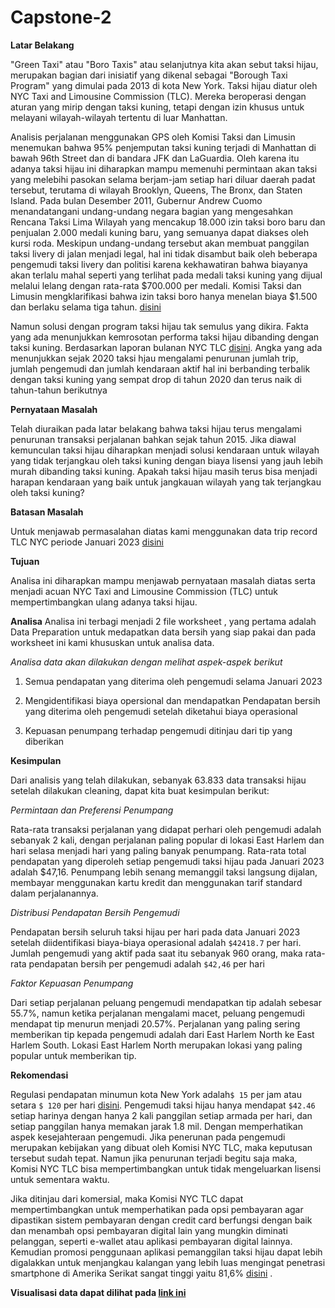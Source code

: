 # Capstone-2

**Latar Belakang**

"Green Taxi" atau "Boro Taxis" atau selanjutnya kita akan sebut taksi hijau, merupakan bagian dari inisiatif yang dikenal sebagai "Borough Taxi Program" yang dimulai pada 2013 di kota New York. Taksi hijau diatur oleh NYC Taxi and Limousine Commission (TLC). Mereka beroperasi dengan aturan yang mirip dengan taksi kuning, tetapi dengan izin khusus untuk melayani wilayah-wilayah tertentu di luar Manhattan.

Analisis perjalanan menggunakan GPS oleh Komisi Taksi dan Limusin menemukan bahwa 95% penjemputan taksi kuning terjadi di Manhattan di bawah 96th Street dan di bandara JFK dan LaGuardia. Oleh karena itu adanya taksi hijau ini diharapkan mampu memenuhi permintaan akan taksi yang melebihi pasokan selama berjam-jam setiap hari diluar daerah padat tersebut, terutama di wilayah Brooklyn, Queens, The Bronx, dan Staten Island. Pada bulan Desember 2011, Gubernur Andrew Cuomo menandatangani undang-undang negara bagian yang mengesahkan Rencana Taksi Lima Wilayah yang mencakup 18.000 izin taksi boro baru dan penjualan 2.000 medali kuning baru, yang semuanya dapat diakses oleh kursi roda. Meskipun undang-undang tersebut akan membuat panggilan taksi livery di jalan menjadi legal, hal ini tidak disambut baik oleh beberapa pengemudi taksi livery dan politisi karena kekhawatiran bahwa biayanya akan terlalu mahal seperti yang terlihat pada medali taksi kuning yang dijual melalui lelang dengan rata-rata \$700.000 per medali. Komisi Taksi dan Limusin mengklarifikasi bahwa izin taksi boro hanya menelan biaya \$1.500 dan berlaku selama tiga tahun. [disini](https://en.wikipedia.org/wiki/Boro_taxi)

Namun solusi dengan program taksi hijau tak semulus yang dikira. Fakta yang ada menunjukkan kemrosotan performa taksi hijau dibanding dengan taksi kuning. Berdasarkan laporan bulanan NYC TLC [disini]((https://www.nyc.gov/site/tlc/about/aggregated-reports.page)). Angka yang ada menunjukkan sejak 2020 taksi hjau mengalami penurunan jumlah trip, jumlah pengemudi dan jumlah kendaraan aktif hal ini berbanding terbalik dengan taksi kuning yang sempat drop di tahun 2020 dan terus naik di tahun-tahun berikutnya

**Pernyataan Masalah**

Telah diuraikan pada latar belakang bahwa taksi hijau terus mengalami penurunan transaksi perjalanan bahkan sejak tahun 2015. Jika diawal kemunculan taksi hijau diharapkan menjadi solusi kendaraan untuk wilayah yang tidak terjangkau oleh taksi kuning dengan biaya lisensi yang jauh lebih murah dibanding taksi kuning. Apakah taksi hijau masih terus bisa menjadi harapan kendaraan yang baik untuk jangkauan wilayah yang tak terjangkau oleh taksi kuning?

**Batasan Masalah**

Untuk menjawab permasalahan diatas kami menggunakan data trip record TLC NYC periode Januari 2023 [disini](https://www.nyc.gov/site/tlc/about/tlc-trip-record-data.page)

**Tujuan**

Analisa ini diharapkan mampu menjawab pernyataan masalah diatas serta menjadi acuan NYC Taxi and Limousine Commission (TLC) untuk mempertimbangkan ulang adanya taksi hijau.

**Analisa**
Analisa ini terbagi menjadi 2 file worksheet , yang pertama adalah Data Preparation untuk medapatkan data bersih yang siap pakai dan pada worksheet ini kami khususkan untuk analisa data.


*Analisa data akan dilakukan dengan melihat aspek-aspek berikut*

1. Semua pendapatan yang diterima oleh pengemudi selama Januari 2023

2. Mengidentifikasi biaya opersional dan mendapatkan Pendapatan bersih yang diterima oleh pengemudi setelah diketahui biaya operasional

3. Kepuasan penumpang terhadap pengemudi ditinjau dari tip yang diberikan

**Kesimpulan**

Dari analisis yang telah dilakukan, sebanyak 63.833 data transaksi hijau setelah dilakukan cleaning, dapat kita buat kesimpulan berikut:

*Permintaan dan Preferensi Penumpang*

Rata-rata transaksi perjalanan yang didapat perhari oleh pengemudi adalah sebanyak 2 kali, dengan perjalanan paling popular di lokasi East Harlem dan hari selasa menjadi hari yang paling banyak penumpang. Rata-rata total pendapatan yang diperoleh setiap pengemudi taksi hijau pada Januari 2023 adalah \$47,16. Penumpang lebih senang memanggil taksi langsung dijalan, membayar menggunakan kartu kredit dan menggunakan tarif standard dalam perjalanannya.

*Distribusi Pendapatan Bersih Pengemudi*

Pendapatan bersih seluruh taksi hijau per hari pada data Januari 2023 setelah diidentifikasi biaya-biaya operasional adalah `$42418.7` per hari. Jumlah pengemudi yang aktif pada saat itu sebanyak 960 orang, maka rata-rata pendapatan bersih per pengemudi adalah `$42,46` per hari

*Faktor Kepuasan Penumpang*

Dari setiap perjalanan peluang pengemudi mendapatkan tip adalah sebesar 55.7%, namun ketika perjalanan mengalami macet, peluang pengemudi mendapat tip menurun menjadi 20.57%. Perjalanan yang paling sering memberikan tip kepada pengemudi adalah dari East Harlem North ke East Harlem South. Lokasi East Harlem North merupakan lokasi yang paling popular untuk memberikan tip.

**Rekomendasi**

Regulasi pendapatan minumun kota New York adalah`$ 15` per jam atau setara `$ 120` per hari [disini](https://sgp.fas.org/crs/misc/R43792.pdf). Pengemudi taksi hijau hanya mendapat `$42.46` setiap harinya dengan hanya 2 kali panggilan setiap armada per hari, dan setiap panggilan hanya memakan jarak 1.8 mil. Dengan memperhatikan aspek kesejahteraan pengemudi. Jika penerunan pada pengemudi merupakan kebijakan yang dibuat oleh Komisi NYC TLC, maka keputusan tersebut sudah tepat. Namun jika penurunan terjadi begitu saja maka, Komisi NYC TLC bisa mempertimbangkan untuk tidak mengeluarkan lisensi untuk sementara waktu.

Jika ditinjau dari komersial, maka Komisi NYC TLC dapat mempertimbangkan untuk memperhatikan pada opsi pembayaran agar dipastikan sistem pembayaran dengan credit card berfungsi dengan baik dan menambah opsi pembayaran digital lain yang mungkin diminati pelanggan, seperti e-wallet atau aplikasi pembayaran digital lainnya. Kemudian promosi penggunaan aplikasi pemanggilan taksi hijau dapat lebih digalakkan untuk menjangkau kalangan yang lebih luas mengingat penetrasi smartphone di Amerika Serikat sangat tinggi yaitu 81,6% [disini](https://whatsthebigdata.com/smartphone-stats/) .

**Visualisasi data dapat dilihat pada [link ini](https://public.tableau.com/app/profile/deva.merinne/viz/NYCTLCCapstone2_17139850553860/DistanceGreenTaxiNYCTLCJanuari2023)**
